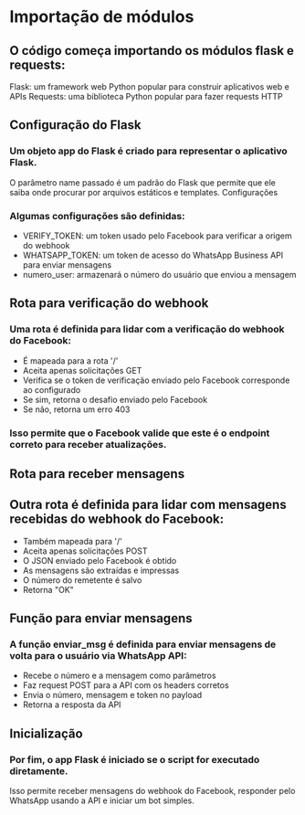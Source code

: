 # Importação de módulos

## O código começa importando os módulos flask e requests:

  Flask: um framework web Python popular para construir aplicativos web e APIs
  Requests: uma biblioteca Python popular para fazer requests HTTP

## Configuração do Flask

### Um objeto app do Flask é criado para representar o aplicativo Flask.

O parâmetro name passado é um padrão do Flask que permite que ele saiba onde procurar por arquivos estáticos e templates.
Configurações

### Algumas configurações são definidas:

  - VERIFY_TOKEN: um token usado pelo Facebook para verificar a origem do webhook
  - WHATSAPP_TOKEN: um token de acesso do WhatsApp Business API para enviar mensagens
  - numero_user: armazenará o número do usuário que enviou a mensagem

## Rota para verificação do webhook

### Uma rota é definida para lidar com a verificação do webhook do Facebook:

 - É mapeada para a rota '/'
 - Aceita apenas solicitações GET
 - Verifica se o token de verificação enviado pelo Facebook corresponde ao configurado
 - Se sim, retorna o desafio enviado pelo Facebook
 - Se não, retorna um erro 403

### Isso permite que o Facebook valide que este é o endpoint correto para receber atualizações.
## Rota para receber mensagens

## Outra rota é definida para lidar com mensagens recebidas do webhook do Facebook:

 - Também mapeada para '/'
 - Aceita apenas solicitações POST
 - O JSON enviado pelo Facebook é obtido
 - As mensagens são extraídas e impressas
 - O número do remetente é salvo
 - Retorna "OK"

## Função para enviar mensagens

### A função enviar_msg é definida para enviar mensagens de volta para o usuário via WhatsApp API:

 - Recebe o número e a mensagem como parâmetros
 - Faz request POST para a API com os headers corretos
 - Envia o número, mensagem e token no payload
 - Retorna a resposta da API

## Inicialização

### Por fim, o app Flask é iniciado se o script for executado diretamente.

Isso permite receber mensagens do webhook do Facebook, responder pelo WhatsApp usando a API e iniciar um bot simples.
